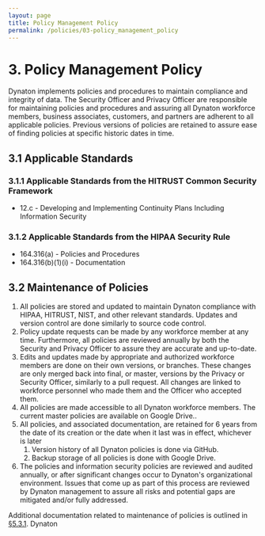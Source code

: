 ```yaml
---
layout: page
title: Policy Management Policy
permalink: /policies/03-policy_management_policy
---
```


# 3. Policy Management Policy

Dynaton implements policies and procedures to maintain compliance and integrity of data. The Security Officer and Privacy Officer are responsible for maintaining policies and procedures and assuring all Dynaton workforce members, business associates, customers, and partners are adherent to all applicable policies. Previous versions of policies are retained to assure ease of finding policies at specific historic dates in time.

## 3.1 Applicable Standards

### 3.1.1 Applicable Standards from the HITRUST Common Security Framework

- 12.c - Developing and Implementing Continuity Plans Including Information Security

### 3.1.2 Applicable Standards from the HIPAA Security Rule

- 164.316(a) - Policies and Procedures
- 164.316(b)(1)(i) - Documentation

## 3.2 Maintenance of Policies

1. All policies are stored and updated to maintain Dynaton compliance with HIPAA, HITRUST, NIST, and other relevant standards. Updates and version control are done similarly to source code control.
2. Policy update requests can be made by any workforce member at any time. Furthermore, all policies are reviewed annually by both the Security and Privacy Officer to assure they are accurate and up-to-date.
3. Edits and updates made by appropriate and authorized workforce members are done on their own versions, or branches. These changes are only merged back into final, or master, versions by the Privacy or Security Officer, similarly to a pull request. All changes are linked to workforce personnel who made them and the Officer who accepted them.
4. All policies are made accessible to all Dynaton workforce members. The current master policies are available on Google Drive..
5. All policies, and associated documentation, are retained for 6 years from the date of its creation or the date when it last was in effect, whichever is later
   1. Version history of all Dynaton policies is done via GitHub.
   2. Backup storage of all policies is done with Google Drive.
6. The policies and information security policies are reviewed and audited annually, or after significant changes occur to Dynaton's organizational environment. Issues that come up as part of this process are reviewed by Dynaton management to assure all risks and potential gaps are mitigated and/or fully addressed.

Additional documentation related to maintenance of policies is outlined in [§5.3.1](#5.3-security-officer).
Dynaton

